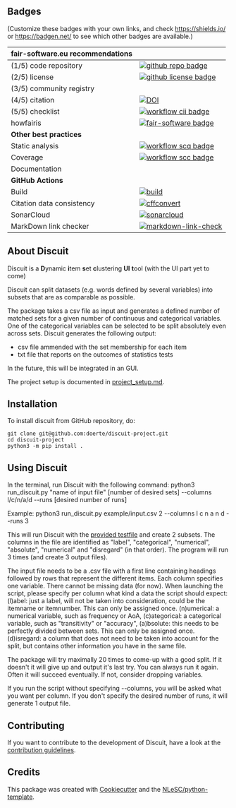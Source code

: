 ## Badges

(Customize these badges with your own links, and check https://shields.io/ or https://badgen.net/ to see which other badges are available.)

| fair-software.eu recommendations | |
| :-- | :--  |
| (1/5) code repository              | [![github repo badge](https://img.shields.io/badge/github-repo-000.svg?logo=github&labelColor=gray&color=blue)](https://github.com/doerte/discuit-project) |
| (2/5) license                      | [![github license badge](https://img.shields.io/github/license/doerte/discuit-project)](https://github.com/doerte/discuit-project) |
| (3/5) community registry           | <!-- [![RSD](https://img.shields.io/badge/rsd-discuit-00a3e3.svg)](https://www.research-software.nl/software/<replace-with-name>) [![workflow pypi badge](https://img.shields.io/pypi/v/<replace-with-name>.svg?colorB=blue)](https://pypi.python.org/project/<replace-with-name>/) -->|
| (4/5) citation                     | [![DOI](https://zenodo.org/badge/DOI/10.5281/zenodo.7671856.svg)](https://doi.org/10.5281/zenodo.7671856) |
| (5/5) checklist                    | [![workflow cii badge](https://bestpractices.coreinfrastructure.org/projects/<replace-with-created-project-identifier>/badge)](https://bestpractices.coreinfrastructure.org/projects/<replace-with-created-project-identifier>) |
| howfairis                          | [![fair-software badge](https://img.shields.io/badge/fair--software.eu-%E2%97%8F%20%20%E2%97%8F%20%20%E2%97%8F%20%20%E2%97%8F%20%20%E2%97%8B-yellow)](https://fair-software.eu) |
| **Other best practices**           | &nbsp; |
| Static analysis                    | [![workflow scq badge](https://sonarcloud.io/api/project_badges/measure?project=doerte_discuit-project&metric=alert_status)](https://sonarcloud.io/dashboard?id=doerte_discuit-project) |
| Coverage                           | [![workflow scc badge](https://sonarcloud.io/api/project_badges/measure?project=doerte_discuit-project&metric=coverage)](https://sonarcloud.io/dashboard?id=doerte_discuit-project) |
| Documentation                      | <!-- [![Documentation Status](https://readthedocs.org/projects/discuit-project/badge/?version=latest)](https://<replace-with-name>.readthedocs.io/en/latest/?badge=latest) --> |
| **GitHub Actions**                 | &nbsp; |
| Build                              | [![build](https://github.com/doerte/discuit-project/actions/workflows/build.yml/badge.svg)](https://github.com/doerte/discuit-project/actions/workflows/build.yml) |
| Citation data consistency               | [![cffconvert](https://github.com/doerte/discuit-project/actions/workflows/cffconvert.yml/badge.svg)](https://github.com/doerte/discuit-project/actions/workflows/cffconvert.yml) |
| SonarCloud                         | [![sonarcloud](https://github.com/doerte/discuit-project/actions/workflows/sonarcloud.yml/badge.svg)](https://github.com/doerte/discuit-project/actions/workflows/sonarcloud.yml) |
| MarkDown link checker              | [![markdown-link-check](https://github.com/doerte/discuit-project/actions/workflows/markdown-link-check.yml/badge.svg)](https://github.com/doerte/discuit-project/actions/workflows/markdown-link-check.yml) |

## About Discuit

Discuit is a **D**ynamic **i**tem **s**et **c**lustering **UI** **t**ool (with the UI part yet to come)

Discuit can split datasets (e.g. words defined by several variables) into subsets that are as comparable as possible.

The package takes a csv file as input and generates a defined number of matched sets for a given number of continuous and categorical variables. One of the categorical variables can be selected to be split absolutely even across sets. Discuit generates the following output:
- csv file ammended with the set membership for each item
- txt file that reports on the outcomes of statistics tests

In the future, this will be integrated in an GUI. 

The project setup is documented in [project_setup.md](project_setup.md).

## Installation

To install discuit from GitHub repository, do:

```console
git clone git@github.com:doerte/discuit-project.git
cd discuit-project
python3 -m pip install .
```

<!-- ## Documentation

Include a link to your project's full documentation here. --> 

## Using Discuit
In the terminal, run Discuit with the following command:
python3 run_discuit.py "name of input file" [number of desired sets] --columns l/c/n/a/d --runs [desired number of runs]

Example: python3 run_discuit.py example/input.csv 2 --columns l c n a n d --runs 3

This will run Discuit with the [provided testfile](example/input.csv) and create 2 subsets. The columns in the file are identified as "label", "categorical", "numerical", "absolute", "numerical" and "disregard" (in that order). The program will run 3 times (and create 3 output files).


The input file needs to be a .csv file with a first line containing headings followed by rows that represent the different items. Each column specifies one variable. There cannot be missing data (for now). When launching the script, please specify per column what kind a data the script should expect: (l)abel: just a label, will not be taken into consideration, could be the itemname or itemnumber. This can only be assigned once. (n)umerical: a numerical variable, such as frequency or AoA, (c)ategorical: a categorical variable, such as "transitivity" or "accuracy", (a)bsolute: this needs to be perfectly divided between sets. This can only be assigned once. (d)isregard: a column that does not need to be taken into account for the split, but contains other information you have in the same file.

The package will try maximally 20 times to come-up with a good split. If it doesn't it will give up and output it's last try. You can always run it again. Often it will succeed eventually. If not, consider dropping variables.

If you run the script without specifying --columns, you will be asked what you want per column. If you don't specify the desired number of runs, it will generate 1 output file.

## Contributing

If you want to contribute to the development of Discuit,
have a look at the [contribution guidelines](CONTRIBUTING.md).

## Credits

This package was created with [Cookiecutter](https://github.com/audreyr/cookiecutter) and the [NLeSC/python-template](https://github.com/NLeSC/python-template).

